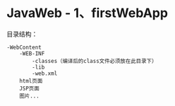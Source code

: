 # JavaWeb - 1、firstWebApp
目录结构：

	-WebContent
		-WEB-INF
			-classes（编译后的class文件必须放在此目录下）
			-lib
			-web.xml
		html页面
		JSP页面
		图片...
